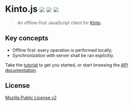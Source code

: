 # Kinto.js [![](https://travis-ci.org/mozilla-services/kinto.js.svg?branch=master)](https://travis-ci.org/mozilla-services/kinto.js) [![](https://coveralls.io/repos/mozilla-services/kinto.js/badge.svg?branch=master)](https://coveralls.io/r/mozilla-services/kinto.js?branch=master) [![](https://readthedocs.org/projects/kintojs/badge/?version=latest)](http://kintojs.readthedocs.org/)

> An offline-first JavaScript client for [Kinto](http://kinto.readthedocs.org/).

## Key concepts

* Offline first: every operation is performed locally;
* Synchronization with server shall be ran explicitly.

Take the [tutorial](tutorial.md) to get you started, or start browsing the [API documentation](api.md).

## License

[Mozilla Public License v2](https://www.mozilla.org/MPL/2.0/)
